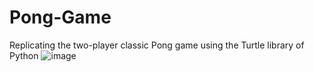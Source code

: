 # Pong-Game
Replicating the two-player classic Pong game using the Turtle library of Python
![image](https://github.com/klaxay/Pong-Game/assets/122673882/ad5b00ae-2a31-48a8-bea8-7c4d2bfb5caa)
